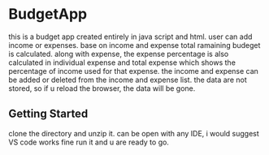 # BudgetApp

this is a budget app created entirely in java script and html.
user can add income or expenses. base on income and expense total ramaining budeget is calculated.
along with expense, the expense percentage is also calculated in individual expense and total expense which shows the percentage of income used for that expense.
the income and expense can be added or deleted from the income and expense list.
the data are not stored, so if u reload the browser, the data will be gone.

## Getting Started
clone the directory and unzip it.
can be open with any IDE, i would suggest VS code works fine 
run it and u are ready to go.